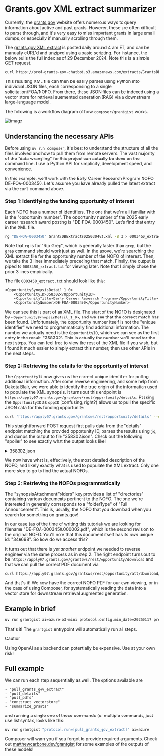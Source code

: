 # Grants.gov XML extract summarizer

Currently, the [grants.gov](https://www.grants.gov) website offers numerous ways to query information about active and past grants. However, these are often difficult to parse through, and it's very easy to miss important grants in large email dumps, or especially if manually scrolling through them.

The [grants.gov XML extract](https://www.grants.gov/xml-extract) is posted daily around 4 am ET, and can be manually cURL'd and unziped using a basic scripting. For instance, the below pulls the full index as of 29 December 2024. Note this is a simple GET request.

```bash
curl https://prod-grants-gov-chatbot.s3.amazonaws.com/extracts/GrantsDBExtract20241229v2.zip -o grants.zip && unzip grants.zip
```

This resulting XML file can then be easily parsed using Python into individual JSON files, each corresponding to a single solicitation/FOA/NOFO. From there, these JSON files can be indexed using a [vector store](https://python.langchain.com/docs/integrations/retrievers/self_query/chroma_self_query/) for retrieval augmented generation (RAG) via a downstream large-language model.

The following is a workflow diagram of how `composer/grantgist` works.

![image](https://github.com/user-attachments/assets/eba3733d-e97c-4da9-96c8-fcd2db18671c)


## Understanding the necessary APIs

Before using `uv run composer`, it's best to understand the structure of all the files involved and how to pull them from remote servers. The vast majority of the "data wrangling" for this project can actually be done on the command line. I use a Python API for simplicity, development speed, and convenience.

In this example, we'll work with the Early Career Research Program NOFO DE-FOA-0003450. Let's assume you have already pulled the latest extract via the `curl` command above.

### Step 1: Identifying the funding opportunity of interest

Each NOFO has a number of identifiers. The one that we're all familiar with is the "opportunity number". The opportunity number of the 2025 early career research award posting is "DE-FOA-0003450". Let's find that entry in the XML file.

```bash
rg "DE-FOA-0003450" GrantsDBExtract20250304v2.xml -B 3 > 0003450_extract.txt
```

Note that `rg` is for "Rip Grep", which is generally faster than `grep`, but the `grep` command should work just as well. In the above, we're searching the XML extract file for the opportunity number of the NOFO of interest. Then, we take the 3 lines immediately preceding that match. Finally, the output is piped to `0003450_extract.txt` for viewing later. Note that I simply chose the prior 3 lines empirically.

The file `0003450_extract.txt` should look like this:

```
<OpportunitySynopsisDetail_1_0>
	<OpportunityID>358302</OpportunityID>
	<OpportunityTitle>Early Career Research Program</OpportunityTitle>
	<OpportunityNumber>DE-FOA-0003450</OpportunityNumber>
```

We can see this is part of an XML file. The start of the NOFO is designated by `<OpportunitySynopsisDetail_1_0>`, and we see that the correct match has been found. Unfortunately, the opportunity number itself is not the "unique identifier" we need to programmatically find additional information. The number we actually need is the `OpportunityID`, which we can see as the first entry in the result: "358302". This is actually the number we'll need for the next steps. You can feel free to view the rest of the XML file if you wish, but I found it much easier to simply extract this number, then use other APIs in the next steps.

### Step 2: Retrieving the details for the opportunity of interest

The `OpportunityID` now gives us the correct unique identifier for pulling additional information. After some reverse engineering, and some help from Dakota Blair, we were able to identify the true origin of the information used to populate the XML synopsis. It turns out this endpoint is `https://apply07.grants.gov/grantsws/rest/opportunity/details`. Passing the `OpportunityID` as `oppID` (confusing, right?) allows us to pull the specific JSON data for this funding opportunity:

```bash
curl 'https://apply07.grants.gov/grantsws/rest/opportunity/details' --data-raw 'oppId=358302' | jq . > 358302.json
```

This straightforward POST request first pulls data from the "details" endpoint matching the provided opportunity ID, parses the results using `jq`, and dumps the output to file "358302.json". Check out the following "spoiler" to see exactly what the output looks like!

<details>
  <summary>
    358302.json
  </summary>
  <br>

```json
{
  "id": 358302,
  "revision": 1,
  "opportunityNumber": "DE-FOA-0003450",
  "opportunityTitle": "Early Career Research Program",
  "owningAgencyCode": "PAMS-SC",
  "listed": "L",
  "publisherUid": "laingki",
  "modifiedComments": "Please see cover page for amendment explanation",
  "flag2006": "N",
  "opportunityCategory": {
    "category": "D",
    "description": "Discretionary"
  },
  "synopsis": {
    "opportunityId": 358302,
    "version": 2,
    "agencyCode": "PAMS-SC",
    "agencyName": "Kimberlie J Laing\nGrant Analyst",
    "agencyPhone": "301-903-3026",
    "agencyAddressDesc": "SC.Early@science.doe.gov",
    "agencyDetails": {
      "code": "SC",
      "seed": "PAMS-SC",
      "agencyName": "Office of Science",
      "agencyCode": "PAMS-SC",
      "topAgencyCode": "PAMS"
    },
    "topAgencyDetails": {
      "code": "PAMS",
      "seed": "PAMS",
      "agencyName": "Department of Energy - Office of Science",
      "agencyCode": "PAMS",
      "topAgencyCode": "PAMS"
    },
    "agencyContactPhone": "301-903-3026",
    "agencyContactName": "Kimberlie J Laing\nGrant Analyst",
    "agencyContactDesc": "SC.Early@science.doe.gov",
    "agencyContactEmail": "SC.Early@science.doe.gov",
    "agencyContactEmailDesc": "SC.Early@science.doe.gov",
    "synopsisDesc": "<p>The Office of Science’s (SC) mission is to deliver scientific discoveries and major scientific tools to transform our understanding of nature and advance the energy, economic, and national security of the United States (U.S.). SC is the Nation’s largest Federal sponsor of basic research in the physical sciences and the lead Federal agency supporting fundamental scientific research for our Nation’s energy future.</p><p><br></p><p>·&nbsp;&nbsp;&nbsp;&nbsp;&nbsp;&nbsp;<em>Science for energy, economic and national security</em>―building a foundation of scientific and technical knowledge to spur discoveries and innovations for advancing the Department’s mission. SC supports a wide range of funding modalities from single principal investigators to large team-based activities to engage in fundamental research on energy production, conversion, storage, transmission, and use, and on our understanding of the earth systems.</p><p>·&nbsp;&nbsp;&nbsp;&nbsp;&nbsp;&nbsp;<em>The frontiers of science</em>—exploring nature’s mysteries from the study of fundamental subatomic particles, atoms, and molecules that are the building blocks of the materials of our universe and everything in it to the DNA, proteins, and cells that are the building blocks of life. Each of the programs in SC supports research probing the most fundamental disciplinary questions.</p><p><br></p><p><em>The 21st Century tools of science</em>—providing the nation’s researchers with 28 state-of-the-art national scientific user facilities, the most advanced tools of modern science, propelling the U.S. to the forefront of science, technology development, and deployment through innovation.</p><p>SC is an established leader of the U.S. scientific discovery and innovation enterprise. Over the decades, SC investments and accomplishments in basic research and enabling research capabilities have provided the foundations for new technologies, businesses, and industries, making significant contributions to our nation’s economy, national security, and quality of life.</p>",
    "responseDate": "Apr 22, 2025 12:00:00 AM EDT",
    "responseDateDesc": "",
    "postingDate": "Jan 17, 2025 12:00:00 AM EST",
    "archiveDate": "May 22, 2025 12:00:00 AM EDT",
    "costSharing": false,
    "estimatedFunding": "136000000",
    "estimatedFundingFormatted": "136,000,000",
    "awardCeiling": "2750000",
    "awardCeilingFormatted": "2,750,000",
    "awardFloor": "875000",
    "awardFloorFormatted": "875,000",
    "applicantEligibilityDesc": "In accordance with 2 CFR 910.126, Competition, eligibility for award is restricted to U.S. Institutions of Higher Education, DOE National Laboratories (listed at https://www.energy.gov/national-laboratories), and institutions operating SC Scientific User Facilities (listed at https://science.osti.gov/User-Facilities).This eligibility restriction is intended to create an opportunity for the most promising scientists who are (a) early in their careers, (b) in positions with sufficient permanence to support independent research efforts, and (c) for investigators not at DOE-affiliated institutions, in positions that require working with the students who will become the scientific workforce of the future.",
    "sendEmail": "Y",
    "createTimeStamp": "Feb 14, 2025 05:07:10 PM EST",
    "modComments": "Please see cover page for amendment explanation",
    "createdDate": "Jan 17, 2025 09:35:05 AM EST",
    "lastUpdatedDate": "Feb 03, 2025 09:44:28 AM EST",
    "applicantTypes": [
      {
        "id": "25",
        "description": "Others (see text field entitled \"Additional Information on Eligibility\" for clarification)"
      }
    ],
    "fundingInstruments": [
      {
        "id": "G",
        "description": "Grant"
      },
      {
        "id": "O",
        "description": "Other"
      },
      {
        "id": "PC",
        "description": "Procurement Contract"
      }
    ],
    "fundingActivityCategories": [
      {
        "id": "ST",
        "description": "Science and Technology and other Research and Development"
      }
    ],
    "responseDateStr": "2025-04-22-00-00-00",
    "postingDateStr": "2025-01-17-00-00-00",
    "archiveDateStr": "2025-05-22-00-00-00",
    "createTimeStampStr": "2025-02-14-17-07-10"
  },
  "agencyDetails": {
    "code": "SC",
    "seed": "PAMS-SC",
    "agencyName": "Office of Science",
    "agencyCode": "PAMS-SC",
    "topAgencyCode": "PAMS"
  },
  "topAgencyDetails": {
    "code": "PAMS",
    "seed": "PAMS",
    "agencyName": "Department of Energy - Office of Science",
    "agencyCode": "PAMS",
    "topAgencyCode": "PAMS"
  },
  "synopsisAttachmentFolders": [
    {
      "id": 77014,
      "opportunityId": 358302,
      "folderType": "Full Announcement",
      "folderName": "DE-FOA-0003450",
      "zipLobSize": 3717692,
      "createdDate": "Jan 17, 2025 09:35:24 AM EST",
      "lastUpdatedDate": "Feb 14, 2025 05:06:44 PM EST",
      "synopsisAttachments": [
        {
          "id": 346698,
          "opportunityId": 358302,
          "mimeType": "application/pdf",
          "fileName": "DE-FOA-0003450.000002.pdf",
          "fileDescription": "Amendment 000002",
          "fileLobSize": 1313214,
          "createdDate": "Feb 03, 2025 09:42:44 AM EST",
          "synopsisAttFolderId": 77014
        },
        {
          "id": 346434,
          "opportunityId": 358302,
          "mimeType": "application/pdf",
          "fileName": "DE-FOA-0003450.000001.pdf",
          "fileDescription": "Full Announcement",
          "fileLobSize": 1312987,
          "createdDate": "Jan 17, 2025 09:35:56 AM EST",
          "lastUpdatedDate": "Jan 24, 2025 10:46:33 AM EST",
          "synopsisAttFolderId": 77014
        },
        {
          "id": 346861,
          "opportunityId": 358302,
          "mimeType": "application/pdf",
          "fileName": "DE-FOA-0003450.000003.pdf",
          "fileDescription": "Full NOFO",
          "fileLobSize": 1313657,
          "createdDate": "Feb 14, 2025 05:06:44 PM EST",
          "synopsisAttFolderId": 77014
        }
      ]
    }
  ],
  "synopsisDocumentURLs": [],
  "synAttChangeComments": [
    {
      "id": {
        "opportunityId": 358302,
        "attType": "D",
        "createdDate": "Feb 14, 2025 05:07:10 PM EST",
        "attTypeDesc": "Related Documents",
        "commentsDate": "Feb 14, 2025"
      },
      "changeComments": "Amendment 3. See front page of NOFO."
    }
  ],
  "cfdas": [
    {
      "id": 427429,
      "opportunityId": 358302,
      "cfdaNumber": "81.049",
      "programTitle": "Office of Science Financial Assistance Program"
    }
  ],
  "opportunityHistoryDetails": [
    {
      "oppHistId": {
        "opportunityId": 358302,
        "revision": 0
      },
      "opportunityId": 358302,
      "revision": 0,
      "opportunityNumber": "DE-FOA-0003450",
      "opportunityTitle": "Early Career Research Program",
      "owningAgencyCode": "PAMS-SC",
      "publisherUid": "laingki",
      "listed": "L",
      "opportunityCategory": {
        "category": "D",
        "description": "Discretionary"
      },
      "synopsis": {
        "id": {
          "opportunityId": 358302,
          "revision": 0
        },
        "opportunityId": 358302,
        "revision": 0,
        "version": 1,
        "agencyCode": "PAMS-SC",
        "agencyAddressDesc": "SC.Early@science.doe.gov",
        "agencyDetails": {
          "code": "SC",
          "seed": "PAMS-SC",
          "agencyName": "Office of Science",
          "agencyCode": "PAMS-SC",
          "topAgencyCode": "PAMS"
        },
        "agencyContactPhone": "301-903-3026",
        "agencyContactName": "Kimberlie J Laing\nGrant Analyst",
        "agencyContactDesc": "SC.Early@science.doe.gov",
        "agencyContactEmail": "SC.Early@science.doe.gov",
        "agencyContactEmailDesc": "SC.Early@science.doe.gov",
        "synopsisDesc": "<p>The Office of Science’s (SC) mission is to deliver scientific discoveries and major scientific tools to transform our understanding of nature and advance the energy, economic, and national security of the United States (U.S.). SC is the Nation’s largest Federal sponsor of basic research in the physical sciences and the lead Federal agency supporting fundamental scientific research for our Nation’s energy future.</p><p><br></p><p>·&nbsp;&nbsp;&nbsp;&nbsp;&nbsp;&nbsp;<em>Science for energy, economic and national security</em>―building a foundation of scientific and technical knowledge to spur discoveries and innovations for advancing the Department’s mission. SC supports a wide range of funding modalities from single principal investigators to large team-based activities to engage in fundamental research on energy production, conversion, storage, transmission, and use, and on our understanding of the earth systems.</p><p>·&nbsp;&nbsp;&nbsp;&nbsp;&nbsp;&nbsp;<em>The frontiers of science</em>—exploring nature’s mysteries from the study of fundamental subatomic particles, atoms, and molecules that are the building blocks of the materials of our universe and everything in it to the DNA, proteins, and cells that are the building blocks of life. Each of the programs in SC supports research probing the most fundamental disciplinary questions.</p><p><br></p><p><em>The 21st Century tools of science</em>—providing the nation’s researchers with 28 state-of-the-art national scientific user facilities, the most advanced tools of modern science, propelling the U.S. to the forefront of science, technology development, and deployment through innovation.</p><p>SC is an established leader of the U.S. scientific discovery and innovation enterprise. Over the decades, SC investments and accomplishments in basic research and enabling research capabilities have provided the foundations for new technologies, businesses, and industries, making significant contributions to our nation’s economy, national security, and quality of life.</p>",
        "responseDate": "Apr 22, 2025 12:00:00 AM EDT",
        "responseDateDesc": "",
        "postingDate": "Jan 17, 2025 12:00:00 AM EST",
        "archiveDate": "May 22, 2025 12:00:00 AM EDT",
        "costSharing": false,
        "estimatedFunding": "136000000",
        "estimatedFundingFormatted": "136,000,000",
        "awardCeiling": "2750000",
        "awardCeilingFormatted": "2,750,000",
        "awardFloor": "875000",
        "awardFloorFormatted": "875,000",
        "applicantEligibilityDesc": "In accordance with 2 CFR 910.126, Competition, eligibility for award is restricted to U.S. \r\nInstitutions of Higher Education, DOE National Laboratories (listed at https://www.energy.gov/national-laboratories), and institutions operating SC Scientific User Facilities (listed at https://science.osti.gov/User-Facilities).\r\n\r\nThis eligibility restriction is intended to create an opportunity for the most promising scientists who are (a) early in their careers, (b) in positions with sufficient permanence to support independent research efforts, and (c) for investigators not at DOE-affiliated institutions, in positions that require working with the students who will become the scientific workforce of the future.",
        "createTimeStamp": "Feb 03, 2025 09:42:44 AM EST",
        "sendEmail": "Y",
        "actionType": "U",
        "actionDate": "Feb 03, 2025 09:44:28 AM EST",
        "createdDate": "Jan 17, 2025 09:35:05 AM EST",
        "lastUpdatedDate": "Jan 17, 2025 09:35:05 AM EST",
        "applicantTypes": [
          {
            "id": "25",
            "description": "Others (see text field entitled \"Additional Information on Eligibility\" for clarification)"
          }
        ],
        "fundingInstruments": [
          {
            "id": "G",
            "description": "Grant"
          },
          {
            "id": "O",
            "description": "Other"
          },
          {
            "id": "PC",
            "description": "Procurement Contract"
          }
        ],
        "fundingActivityCategories": [
          {
            "id": "ST",
            "description": "Science and Technology and other Research and Development"
          }
        ],
        "responseDateStr": "2025-04-22-00-00-00",
        "postingDateStr": "2025-01-17-00-00-00",
        "archiveDateStr": "2025-05-22-00-00-00",
        "createTimeStampStr": "2025-02-03-09-42-44"
      },
      "cfdas": [
        {
          "id": 427429,
          "opportunityId": 358302,
          "revision": 0,
          "cfdaNumber": "81.049",
          "programTitle": "Office of Science Financial Assistance Program"
        }
      ],
      "synopsisModifiedFields": [],
      "forecastModifiedFields": []
    }
  ],
  "opportunityPkgs": [
    {
      "id": 290195,
      "topportunityId": 358302,
      "familyId": 14,
      "dialect": "XFDL2.2",
      "opportunityNumber": "DE-FOA-0003450",
      "opportunityTitle": "Early Career Research Program",
      "cfdaNumber": "81.049",
      "openingDate": "Jan 17, 2025 12:00:00 AM EST",
      "closingDate": "Apr 22, 2025 12:00:00 AM EDT",
      "owningAgencyCode": "PAMS-SC",
      "agencyDetails": {
        "code": "SC",
        "seed": "PAMS-SC",
        "agencyName": "Office of Science",
        "agencyCode": "PAMS-SC",
        "topAgencyCode": "PAMS"
      },
      "topAgencyDetails": {
        "code": "PAMS",
        "seed": "PAMS",
        "agencyName": "Department of Energy - Office of Science",
        "agencyCode": "PAMS",
        "topAgencyCode": "PAMS"
      },
      "programTitle": "Office of Science Financial Assistance Program",
      "contactInfo": "SC.Early@science.doe.gov",
      "gracePeriod": 14,
      "competitionId": "DE-FOA-0003450",
      "competitionTitle": "Early Career Research Program",
      "electronicRequired": "Y",
      "expectedApplicationCount": 900,
      "openToApplicantType": 1,
      "listed": "L",
      "isMultiProject": "N",
      "extension": "pdf",
      "mimetype": "application/pdf",
      "lastUpdate": "Jan 24, 2025 10:47:00 AM EST",
      "workspaceCompatibleFlag": "Y",
      "packageId": "PKG00290195",
      "openingDateStr": "2025-01-17-00-00-00",
      "closingDateStr": "2025-04-22-00-00-00"
    }
  ],
  "closedOpportunityPkgs": [],
  "originalDueDate": "Apr 22, 2025 12:00:00 AM EDT",
  "originalDueDateDesc": "",
  "synopsisModifiedFields": [
    "revision",
    "version",
    "applicantEligibilityDesc",
    "createTimeStamp"
  ],
  "forecastModifiedFields": [],
  "errorMessages": [],
  "synPostDateInPast": true,
  "docType": "synopsis",
  "forecastHistCount": 0,
  "synopsisHistCount": 0,
  "assistCompatible": false,
  "assistURL": "",
  "relatedOpps": [],
  "draftMode": "N"
}
```

</details>

We now have what is, effectively, the most detailed description of the NOFO, and likely exactly what is used to populate the XML extract. Only one more step to go to find the actual NOFOs.

### Step 3: Retrieving the NOFOs programmatically

The "synopsisAttachmentFolders" key provides a list of "directories" containing various documents pertinent to the NOFO. The one we're interested in generally corresponds to a "folderType" of "Full Announcement". This is, usually, the NOFO that you download when you search for something on grants.gov!

In our case (as of the time of writing this tutorial) we are looking for filename "DE-FOA-0003450.000002.pdf", which is the second revision to the original NOFO. You'll note that this document itself has its _own_ unique id: "346698". So how do we access this?

It turns out that there is _yet another_ endpoint we needed to reverse engineer via the same process as in step 2. The right endpoint turns out to be `https://apply07.grants.gov/grantsws/rest/opportunity/download` and that we can pull the correct PDF document via

```bash
curl https://apply07.grants.gov/grantsws/rest/opportunity/att/download/346698 > 346698.pdf
```

And that's it! We now have the correct NOFO PDF for our own viewing, or in the case of using Composer, for systematically reading the data into a vector store for downstream retrieval augmented generation.

## Example in brief

```bash
uv run grantgist ai=azure-o3-mini protocol.config.min_date=20250117 protocol.config.max_date=20250117
```

That's it! The `grantgist` entrypoint will automatically run all steps.

> [!CAUTION]
> Using OpenAI as a backend can potentially be expensive. Use at your own risk!


## Full example

We can run each step sequentially as well. The options available are:

```
- "pull_grants_gov_extract"
- "pull_details"
- "pull_pdfs"
- "construct_vectorstore"
- "summarize_grants"
```

and running a single one of these commands (or multiple commands, just use list syntax, looks like this:

```bash
uv run grantgist "protocol.run=[pull_grants_gov_extract]" ai=azure
```

Composer will warn you if you forgot to provide required arguments. Check out [matthewcarbone.dev/grantgist](https://matthewcarbone.dev/grantgist) for some examples of the outputs of these models!
